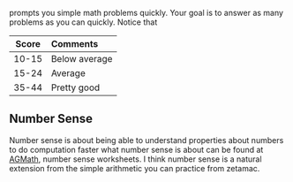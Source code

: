 
prompts you simple math problems quickly. Your goal is to answer as many problems as you can quickly. Notice that



| Score | Comments |
|-------|:---------|
|10-15  |Below average              |
|15-24  |Average                    |
|35-44  |Pretty good                |

## Number Sense
Number sense is about being able to understand properties about numbers to do computation faster
what number sense is about can be found at [AGMath](https://www.agmath.com/57427/index.html),
number sense worksheets. I think number sense is a natural extension from the simple arithmetic
you can practice from zetamac.